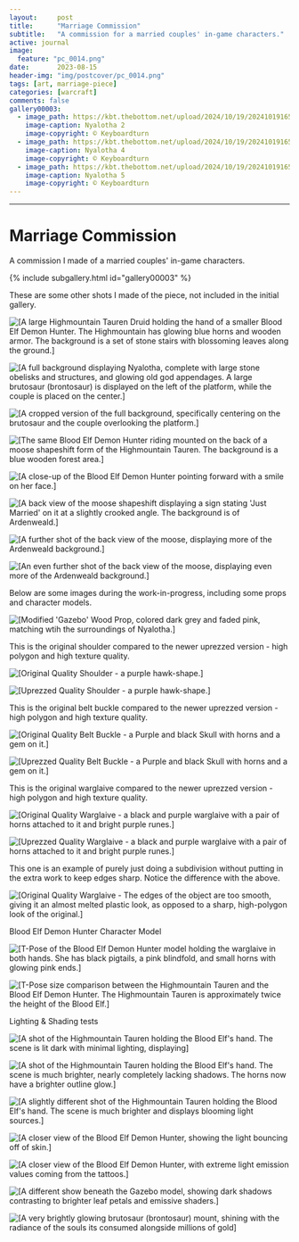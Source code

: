 ```yaml
---
layout:     post
title:      "Marriage Commission"
subtitle:   "A commission for a married couples' in-game characters."
active: journal
image:
  feature: "pc_0014.png"
date:       2023-08-15
header-img: "img/postcover/pc_0014.png"
tags: [art, marriage-piece]
categories: [warcraft]
comments: false
gallery00003: 
  - image_path: https://kbt.thebottom.net/upload/2024/10/19/20241019165614-890cb0fd.png
    image-caption: Nyalotha 2
    image-copyright: © Keyboardturn
  - image_path: https://kbt.thebottom.net/upload/2024/10/19/20241019165627-8c4fc124.png
    image-caption: Nyalotha 4
    image-copyright: © Keyboardturn
  - image_path: https://kbt.thebottom.net/upload/2024/10/19/20241019165635-0618a13c.png
    image-caption: Nyalotha 5
    image-copyright: © Keyboardturn
---
```

---


# Marriage Commission

A commission I made of a married couples' in-game characters.

<!-- Gallery __-->
      
{% include subgallery.html id="gallery00003" %}

<!-- end of GALLERY __ -->

These are some other shots I made of the piece, not included in the initial gallery.

<img loading="lazy" src="https://kbt.thebottom.net/upload/2024/10/19/20241019165606-e0546e2d.png" alt="[A large Highmountain Tauren Druid holding the hand of a smaller Blood Elf Demon Hunter. The Highmountain has glowing blue horns and wooden armor. The background is a set of stone stairs with blossoming leaves along the ground.]"/> <!-- Nyalotha 1 -->

<img loading="lazy" src="https://kbt.thebottom.net/upload/2024/10/19/20241019165620-6b0c9914.png" alt="[A full background displaying Nyalotha, complete with large stone obelisks and structures, and glowing old god appendages. A large brutosaur (brontosaur) is displayed on the left of the platform, while the couple is placed on the center.]"/> <!-- Nyalotha 3 -->

<img loading="lazy" src="https://kbt.thebottom.net/upload/2024/10/19/20241019165531-4a5d8aea.png" alt="[A cropped version of the full background, specifically centering on the brutosaur and the couple overlooking the platform.]"/> <!-- closeup background -->

<img loading="lazy" src="https://kbt.thebottom.net/upload/2024/10/19/20241019165548-a218ff81.png" alt="[The same Blood Elf Demon Hunter riding mounted on the back of a moose shapeshift form of the Highmountain Tauren. The background is a blue wooden forest area.]"/> <!-- Full 2 -->

<img loading="lazy" src="https://kbt.thebottom.net/upload/2024/10/19/20241019165558-8cc6dda3.png" alt="[A close-up of the Blood Elf Demon Hunter pointing forward with a smile on her face.]"/> <!-- Full 4 -->

<img loading="lazy" src="https://kbt.thebottom.net/upload/2024/10/19/20241019165538-1e78e073.png" alt="[A back view of the moose shapeshift displaying a sign stating 'Just Married' on it at a slightly crooked angle. The background is of Ardenweald.]"/> <!-- closeup sign -->

<img loading="lazy" src="https://kbt.thebottom.net/upload/2024/10/19/20241019165554-32c9695e.png" alt="[A further shot of the back view of the moose, displaying more of the Ardenweald background.]"/> <!-- Full 3 -->

<img loading="lazy" src="https://kbt.thebottom.net/upload/2024/10/19/20241019165544-f7ab1445.png" alt="[An even further shot of the back view of the moose, displaying even more of the Ardenweald background.]"/> <!-- Full 1 -->

Below are some images during the work-in-progress, including some props and character models.

<img loading="lazy" src="https://kbt.thebottom.net/upload/2024/10/19/20241019171050-7873bc78.png" alt="[Modified 'Gazebo' Wood Prop, colored dark grey and faded pink, matching wtih the surroundings of Nyalotha.]"/> <!-- wip1 -->

This is the original shoulder compared to the newer uprezzed version - high polygon and high texture quality.

<img loading="lazy" src="https://kbt.thebottom.net/upload/2024/10/19/20241019171052-2a76864c.png" alt="[Original Quality Shoulder - a purple hawk-shape.]"/> <!-- wip2 -->

<img loading="lazy" src="https://kbt.thebottom.net/upload/2024/10/19/20241019171054-31528f6f.png" alt="[Uprezzed Quality Shoulder - a purple hawk-shape.]"/> <!-- wip3 -->

This is the original belt buckle compared to the newer uprezzed version - high polygon and high texture quality.

<img loading="lazy" src="https://kbt.thebottom.net/upload/2024/10/19/20241019171056-6e02395c.png" alt="[Original Quality Belt Buckle - a Purple and black Skull with horns and a gem on it.]"/> <!-- wip4 -->

<img loading="lazy" src="https://kbt.thebottom.net/upload/2024/10/19/20241019171059-e4ab65b2.png" alt="[Uprezzed Quality Belt Buckle - a Purple and black Skull with horns and a gem on it.]"/> <!-- wip5 -->

This is the original warglaive compared to the newer uprezzed version - high polygon and high texture quality.

<img loading="lazy" src="https://kbt.thebottom.net/upload/2024/10/19/20241019171103-fa7b819d.png" alt="[Original Quality Warglaive - a black and purple warglaive with a pair of horns attached to it and bright purple runes.]"/> <!-- wip6 -->

<img loading="lazy" src="https://kbt.thebottom.net/upload/2024/10/19/20241019171101-7bf775b9.png" alt="[Uprezzed Quality Warglaive - a black and purple warglaive with a pair of horns attached to it and bright purple runes.]"/> <!-- wip7 -->

This one is an example of purely just doing a subdivision without putting in the extra work to keep edges sharp. Notice the difference with the above.

<img loading="lazy" src="https://kbt.thebottom.net/upload/2024/10/19/20241019171105-9b20d604.png" alt="[Original Quality Warglaive - The edges of the object are too smooth, giving it an almost melted plastic look, as opposed to a sharp, high-polygon look of the original.]"/> <!-- wip8 -->

Blood Elf Demon Hunter Character Model

<img loading="lazy" src="https://kbt.thebottom.net/upload/2024/10/19/20241019171107-926078ca.png" alt="[T-Pose of the Blood Elf Demon Hunter model holding the warglaive in both hands. She has black pigtails, a pink blindfold, and small horns with glowing pink ends.]"/> <!-- wip9 -->

<img loading="lazy" src="https://kbt.thebottom.net/upload/2024/10/19/20241019171110-b2213653.png" alt="[T-Pose size comparison between the Highmountain Tauren and the Blood Elf Demon Hunter. The Highmountain Tauren is approximately twice the height of the Blood Elf.]"/> <!-- wip10 -->

Lighting & Shading tests

<img loading="lazy" src="https://kbt.thebottom.net/upload/2024/10/19/20241019171116-03ce5197.png" alt="[A shot of the Highmountain Tauren holding the Blood Elf's hand. The scene is lit dark with minimal lighting, displaying]"/> <!-- wip11 -->

<img loading="lazy" src="https://kbt.thebottom.net/upload/2024/10/19/20241019171123-4bfe6a9c.png" alt="[A shot of the Highmountain Tauren holding the Blood Elf's hand. The scene is much brighter, nearly completely lacking shadows. The horns now have a brighter outline glow.]"/> <!-- wip12 -->

<img loading="lazy" src="https://kbt.thebottom.net/upload/2024/10/19/20241019171126-ffed3d82.png" alt="[A slightly different shot of the Highmountain Tauren holding the Blood Elf's hand. The scene is much brighter and displays blooming light sources.]"/> <!-- wip13 -->

<img loading="lazy" src="https://kbt.thebottom.net/upload/2024/10/19/20241019171128-e97bd14f.png" alt="[A closer view of the Blood Elf Demon Hunter, showing the light bouncing off of skin.]"/> <!-- wip14 -->

<img loading="lazy" src="https://kbt.thebottom.net/upload/2024/10/19/20241019171130-19ba3e09.png" alt="[A closer view of the Blood Elf Demon Hunter,  with extreme light emission values coming from the tattoos.]"/> <!-- wip15 -->

<img loading="lazy" src="https://kbt.thebottom.net/upload/2024/10/19/20241019171132-0afafb75.png" alt="[A different show beneath the Gazebo model, showing dark shadows contrasting to brighter leaf petals and emissive shaders.]"/> <!-- wip16 -->

<img loading="lazy" src="https://kbt.thebottom.net/upload/2024/10/19/20241019171134-618ce517.png" alt="[A very brightly glowing brutosaur (brontosaur) mount, shining with the radiance of the souls its consumed alongside millions of gold]"/> <!-- wip17 -->
